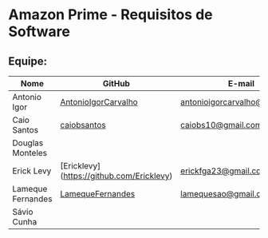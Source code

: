 # Amazon Prime - Requisitos de Software

## Equipe:
| Nome            | GitHub      | E-mail       | 
|-----------------|-------------|-------------|
| Antonio Igor |[AntonioIgorCarvalho](https://github.com/AntonioIgorCarvalho) |antonioigorcarvalho@gmail.com |
| Caio Santos |[caiobsantos](https://github.com/caiobsantos)  |caiobs10@gmail.com  |
| Douglas Monteles |  |  |
| Erick Levy |[Ericklevy] (https://github.com/Ericklevy) | erickfga23@gmail.com | 
| Lameque Fernandes | [LamequeFernandes](https://github.com/LamequeFernandes) |lamequesao@gmail.com | 
| Sávio Cunha |  |  | 
